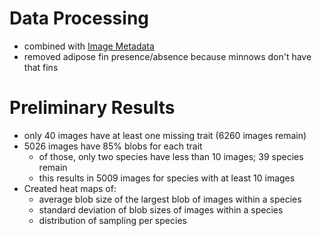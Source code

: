 # Data Processing

- combined with <a href = "https://github.com/hdr-bgnn/minnowTraits/blob/main/Files/Image_Metadata_v1_20211206_151152.csv"> Image Metadata</a>
- removed adipose fin presence/absence because minnows don't have that fins

# Preliminary Results

- only 40 images have at least one missing trait (6260 images remain)
- 5026 images have 85% blobs for each trait
  - of those, only two species have less than 10 images; 39 species remain
  - this results in 5009 images for species with at least 10 images
- Created heat maps of:
  - average blob size of the largest blob of images within a species
  - standard deviation of blob sizes of images within a species
  - distribution of sampling per species
